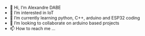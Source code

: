 - 👋 Hi, I’m Alexandre DABE
- 👀 I’m interested in IoT
- 🌱 I’m currently learning python, C++, arduino and ESP32 coding
- 💞️ I’m looking to collaborate on arduino based projects
- 📫 How to reach me ...

<!---
alexdabe/alexdabe is a ✨ special ✨ repository because its `README.md` (this file) appears on your GitHub profile.
You can click the Preview link to take a look at your changes.
--->
